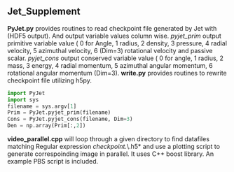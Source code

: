## Jet_Supplement
**PyJet.py** provides routines to read checkpoint file generated by Jet with (HDF5 output). And output variable values column wise. *pyjet_prim* output primitive variable value ( 0 for Angle, 1 radius, 2 density, 3 pressure, 4 radial velocity, 5 azimuthal velocity, 6 (Dim=3) rotational velocity and passive scalar. *pyjet_cons* output conserved variable value ( 0 for angle, 1 radius, 2 mass, 3 energy, 4 radial momentum, 5 azimuthal angular momentum, 6 rotational angular momentum (Dim=3). **write.py** provides routines to rewrite checkpoint file utilizing h5py.
```python
import PyJet
import sys
filename = sys.argv[1]
Prim = PyJet.pyjet_prim(filename)
Cons = PyJet.pyjet_cons(filename, Dim=3)
Den = np.array(Prim[:,2])
```


**video_parallel.cpp** will loop through a given directory to find datafiles matching Regular expression *checkpoint.*\\.h5* and use a plotting script to generate correspoinding image in parallel. It uses C++ boost library. An example PBS script is included. 






